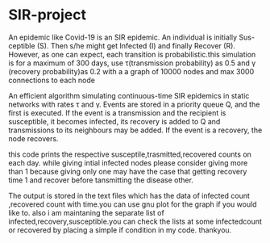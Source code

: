 # SIR-project
An epidemic like Covid-19 is an SIR epidemic. An individual is initially Sus- ceptible (S). Then s/he might get Infected (I) and finally Recover (R). However,  as one can expect, each transition is probabilistic.this simulation is  for a maximum of 300 days, use τ(transmission probability) as 0.5 and γ (recovery probability)as 0.2 with a a graph of 10000 nodes and max 3000 connections to each node

An efficient algorithm simulating continuous-time SIR epidemics in static
networks with rates τ and γ. Events are
stored in a priority queue Q, and the first is executed. If the event is a transmission
and the recipient is susceptible, it becomes infected, its recovery is added to Q and
transmissions to its neighbours may be added. If the event is a recovery, the node
recovers.

this code prints the respective susceptile,trasmitted,recovered counts on each day.
while giving intial infected nodes please consider giving more than 1 because giving only one may have the case that getting recovery time 1 and recover before tansmitting the disease other.

The output is stored in the text files which has the data of infected count ,recovered count with time.you can use gnu plot for the graph if you would like to.
also i am maintaning the separate list of infected,recovery,susceptible.you can check the lists at some infectedcount or recovered by placing a simple if condition in my code.
thankyou.
